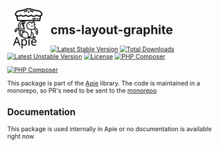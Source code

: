 <img src="https://raw.githubusercontent.com/apie-lib/apie-lib-monorepo/main/docs/apie-logo.svg" width="100px" align="left" />
<h1>cms-layout-graphite</h1>






 [![Latest Stable Version](https://poser.pugx.org/apie/cms-layout-graphite/v)](https://packagist.org/packages/apie/cms-layout-graphite) [![Total Downloads](https://poser.pugx.org/apie/cms-layout-graphite/downloads)](https://packagist.org/packages/apie/cms-layout-graphite) [![Latest Unstable Version](https://poser.pugx.org/apie/cms-layout-graphite/v/unstable)](https://packagist.org/packages/apie/cms-layout-graphite) [![License](https://poser.pugx.org/apie/cms-layout-graphite/license)](https://packagist.org/packages/apie/cms-layout-graphite) [![PHP Composer](https://apie-lib.github.io/projectCoverage/coverage-cms-layout-graphite.svg)](https://apie-lib.github.io/projectCoverage/cms-layout-graphite/index.html)  

[![PHP Composer](https://github.com/apie-lib/cms-layout-graphite/actions/workflows/php.yml/badge.svg?event=push)](https://github.com/apie-lib/cms-layout-graphite/actions/workflows/php.yml)

This package is part of the [Apie](https://github.com/apie-lib) library.
The code is maintained in a monorepo, so PR's need to be sent to the [monorepo](https://github.com/apie-lib/apie-lib-monorepo/pulls)

## Documentation
This package is used internally in Apie or no documentation is available right now
